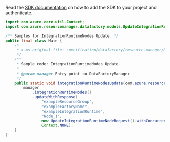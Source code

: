 Read the [SDK documentation](https://github.com/Azure/azure-sdk-for-java/blob/azure-resourcemanager-datafactory_1.0.0-beta.7/sdk/datafactory/azure-resourcemanager-datafactory/README.md) on how to add the SDK to your project and authenticate.

```java
import com.azure.core.util.Context;
import com.azure.resourcemanager.datafactory.models.UpdateIntegrationRuntimeNodeRequest;

/** Samples for IntegrationRuntimeNodes Update. */
public final class Main {
    /*
     * x-ms-original-file: specification/datafactory/resource-manager/Microsoft.DataFactory/stable/2018-06-01/examples/IntegrationRuntimeNodes_Update.json
     */
    /**
     * Sample code: IntegrationRuntimeNodes_Update.
     *
     * @param manager Entry point to DataFactoryManager.
     */
    public static void integrationRuntimeNodesUpdate(com.azure.resourcemanager.datafactory.DataFactoryManager manager) {
        manager
            .integrationRuntimeNodes()
            .updateWithResponse(
                "exampleResourceGroup",
                "exampleFactoryName",
                "exampleIntegrationRuntime",
                "Node_1",
                new UpdateIntegrationRuntimeNodeRequest().withConcurrentJobsLimit(2),
                Context.NONE);
    }
}
```
